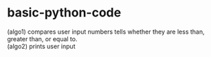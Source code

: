 # basic-python-code
(algo1) compares user input numbers tells whether they are less than, greater than, or equal to. <br>
(algo2) prints user input 
